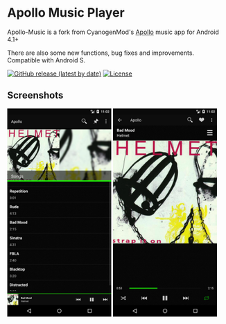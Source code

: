# Apollo Music Player

Apollo-Music is a fork from CyanogenMod's <a href="https://github.com/adneal/Apollo-CM">Apollo<a/> music app for Android 4.1+

There are also some new functions, bug fixes and improvements. Compatible with Android S.


[![GitHub release (latest by date)](https://img.shields.io/github/v/release/nuclearfog/Apollo-Music)](https://github.com/nuclearfog/Apollo-Music/releases/latest/download/Apollo.apk)
[![License](https://img.shields.io/badge/License-Apache%202.0-blue.svg)](https://opensource.org/licenses/Apache-2.0)


## Screenshots
<img src="/screenshots/img1.jpg" width="240"/> <img src="/screenshots/img2.jpg" width="240"/>
